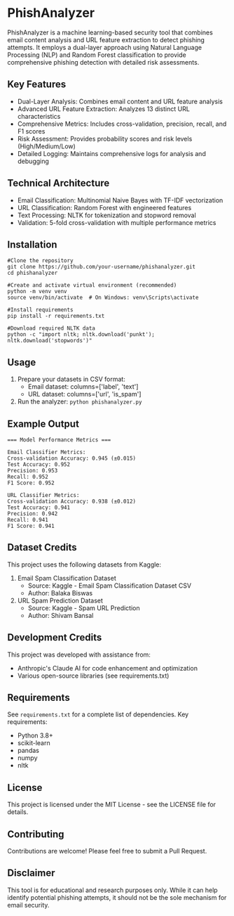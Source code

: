 # PhishAnalyzer
PhishAnalyzer is a machine learning-based security tool that combines email content analysis and URL feature extraction to detect phishing attempts. It employs a dual-layer approach using Natural Language Processing (NLP) and Random Forest classification to provide comprehensive phishing detection with detailed risk assessments.

## Key Features

* Dual-Layer Analysis: Combines email content and URL feature analysis
* Advanced URL Feature Extraction: Analyzes 13 distinct URL characteristics
* Comprehensive Metrics: Includes cross-validation, precision, recall, and F1 scores
* Risk Assessment: Provides probability scores and risk levels (High/Medium/Low)
* Detailed Logging: Maintains comprehensive logs for analysis and debugging

## Technical Architecture

* Email Classification: Multinomial Naive Bayes with TF-IDF vectorization
* URL Classification: Random Forest with engineered features
* Text Processing: NLTK for tokenization and stopword removal
* Validation: 5-fold cross-validation with multiple performance metrics

## Installation
```
#Clone the repository
git clone https://github.com/your-username/phishanalyzer.git
cd phishanalyzer

#Create and activate virtual environment (recommended)
python -m venv venv
source venv/bin/activate  # On Windows: venv\Scripts\activate

#Install requirements
pip install -r requirements.txt

#Download required NLTK data
python -c "import nltk; nltk.download('punkt'); nltk.download('stopwords')"
```

## Usage
1. Prepare your datasets in CSV format:
   * Email dataset: columns=['label', 'text']
   * URL dataset: columns=['url', 'is_spam']
2. Run the analyzer:
```python phishanalyzer.py```

## Example Output
```
=== Model Performance Metrics ===

Email Classifier Metrics:
Cross-validation Accuracy: 0.945 (±0.015)
Test Accuracy: 0.952
Precision: 0.953
Recall: 0.952
F1 Score: 0.952

URL Classifier Metrics:
Cross-validation Accuracy: 0.938 (±0.012)
Test Accuracy: 0.941
Precision: 0.942
Recall: 0.941
F1 Score: 0.941
```

## Dataset Credits
This project uses the following datasets from Kaggle:

1. Email Spam Classification Dataset
   * Source: Kaggle - Email Spam Classification Dataset CSV
   *  Author: Balaka Biswas
2. URL Spam Prediction Dataset
   * Source: Kaggle - Spam URL Prediction
   *  Author: Shivam Bansal

## Development Credits
This project was developed with assistance from:
* Anthropic's Claude AI for code enhancement and optimization
* Various open-source libraries (see requirements.txt)

## Requirements
See ```requirements.txt``` for a complete list of dependencies. Key requirements:

* Python 3.8+
* scikit-learn
* pandas
* numpy
* nltk

## License
This project is licensed under the MIT License - see the LICENSE file for details.

## Contributing
Contributions are welcome! Please feel free to submit a Pull Request.

## Disclaimer
This tool is for educational and research purposes only. While it can help identify potential phishing attempts, it should not be the sole mechanism for email security.
